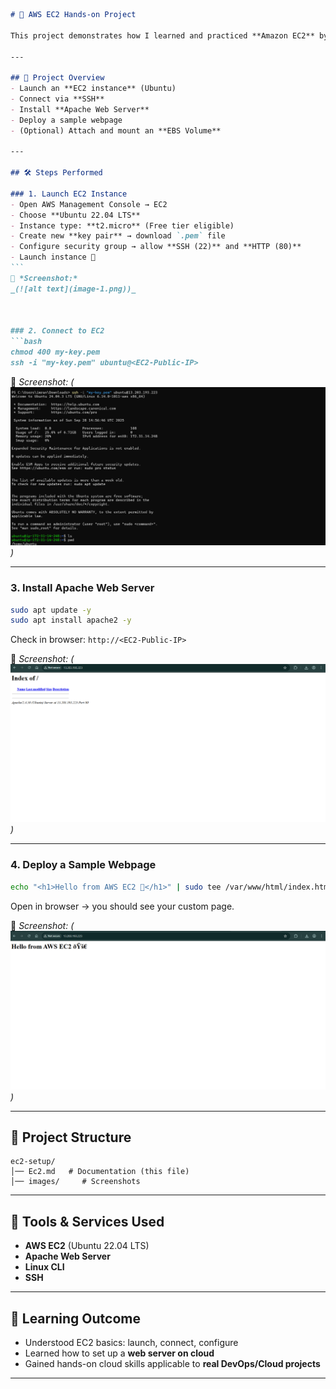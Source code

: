 
````markdown
# 🚀 AWS EC2 Hands-on Project

This project demonstrates how I learned and practiced **Amazon EC2** by launching a virtual server, configuring it, and hosting a simple website.  

---

## 📌 Project Overview
- Launch an **EC2 instance** (Ubuntu)
- Connect via **SSH**
- Install **Apache Web Server**
- Deploy a sample webpage
- (Optional) Attach and mount an **EBS Volume**

---

## 🛠️ Steps Performed

### 1. Launch EC2 Instance
- Open AWS Management Console → EC2
- Choose **Ubuntu 22.04 LTS**
- Instance type: **t2.micro** (Free tier eligible)
- Create new **key pair** → download `.pem` file
- Configure security group → allow **SSH (22)** and **HTTP (80)**
- Launch instance 🎉
```
📸 *Screenshot:*  
_(![alt text](image-1.png))_



### 2. Connect to EC2
```bash
chmod 400 my-key.pem
ssh -i "my-key.pem" ubuntu@<EC2-Public-IP>
````

📸 *Screenshot:*
_(![alt text](image-2.png))_

---

### 3. Install Apache Web Server

```bash
sudo apt update -y
sudo apt install apache2 -y
```

Check in browser:
`http://<EC2-Public-IP>`

📸 *Screenshot:*
_(![alt text](image-3.png))_

---

### 4. Deploy a Sample Webpage

```bash
echo "<h1>Hello from AWS EC2 🚀</h1>" | sudo tee /var/www/html/index.html
```

Open in browser → you should see your custom page.

📸 *Screenshot:*
_(![alt text](image.png))_

---


## 📂 Project Structure

```
ec2-setup/
│── Ec2.md   # Documentation (this file)
│── images/     # Screenshots
```

---

## 🔧 Tools & Services Used

* **AWS EC2** (Ubuntu 22.04 LTS)
* **Apache Web Server**
* **Linux CLI**
* **SSH**

---

## 🎯 Learning Outcome

* Understood EC2 basics: launch, connect, configure
* Learned how to set up a **web server on cloud**
* Gained hands-on cloud skills applicable to **real DevOps/Cloud projects**

---




